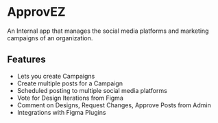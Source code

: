 # ApprovEZ

An Internal app that manages the social media platforms and marketing campaigns of an organization.

## Features
* Lets you create Campaigns
* Create multiple posts for a Campaign
* Scheduled posting to multiple social media platforms
* Vote for Design Iterations from Figma
* Comment on Designs, Request Changes, Approve Posts from Admin
* Integrations with Figma Plugins
